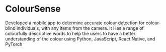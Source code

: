 # ColourSense

Developed a mobile app to determine accurate colour detection for colour-blind individuals, with any items from the camera. It Has a range of colourfully descriptive words to help the users to have a better understanding of the colour using Python, JavaScript, React Native, and PyTorch
